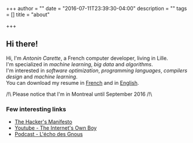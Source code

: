 +++
author = ""
date = "2016-07-11T23:39:30-04:00"
description = ""
tags = []
title = "about"

+++

## Hi there!

Hi, I'm <em>Antonin Carette</em>, a French computer developer, living in Lille.  
I'm specialized in <em>machine learning</em>, <em>big data</em> and <em>algorithms</em>.  
I'm interested in <em>software optimization</em>, <em>programming languages</em>, <em>compilers design</em> and <em>machine learning</em>.  
You can download my resume in [French](/CV_Carette_Antonin_FR.pdf) and in [English](/CV_Carette_Antonin_EN.pdf).

/!\ Please notice that I'm in Montreal until September 2016 /!\\

### Few interesting links
* [The Hacker's Manifesto](https://www.usc.edu/~douglast/202/lecture23/manifesto.html)
* [Youtube - The Internet's Own Boy](https://www.youtube.com/watch?v=9vz06QO3UkQ)
* [Podcast - L'écho des Gnous](http://ludovic.grossard.fr/feed/podcast/lecho-des-gnous)
